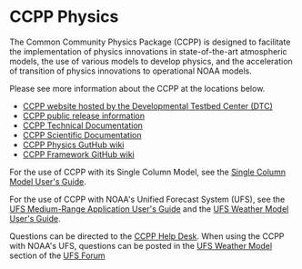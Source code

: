 # CCPP Physics

The Common Community Physics Package (CCPP) is designed to facilitate the implementation of physics innovations in state-of-the-art atmospheric models, the use of various models to develop physics, and the acceleration of transition of physics innovations to operational NOAA models.

Please see more information about the CCPP at the locations below.

- [CCPP website hosted by the Developmental Testbed Center (DTC)](https://dtcenter.org/ccpp)
- [CCPP public release information](https://dtcenter.org/community-code/common-community-physics-package-ccpp/ccpp-scm-version-4-0)
- [CCPP Technical Documentation](https://ccpp-techdoc.readthedocs.io/en/latest/)
- [CCPP Scientific Documentation](https://dtcenter.org/GMTB/v4.0/sci_doc/)
- [CCPP Physics GutHub wiki](https://github.com/NCAR/ccpp-physics/wiki)
- [CCPP Framework GitHub wiki](https://github.com/NCAR/ccpp-framework/wiki)

For the use of CCPP with its Single Column Model, see the [Single Column Model User's Guide](https://dtcenter.org/GMTB/v4.0/scm-ccpp-guide-v4.0.pdf).

For the use of CCPP with NOAA's Unified Forecast System (UFS), see the [UFS Medium-Range Application User's Guide](https://ufs-mrweather-app.readthedocs.io/en/latest/) and the [UFS Weather Model User's Guide](https://ufs-weather-model.readthedocs.io/en/latest/).

Questions can be directed to the [CCPP Help Desk](mailto:gmtb-help@ucar.edu). When using the CCPP with NOAA's UFS, questions can be posted in the [UFS Weather Model](https://forums.ufscommunity.org/forum/ufs-weather-model) section of the [UFS Forum](https://forums.ufscommunity.org/)
